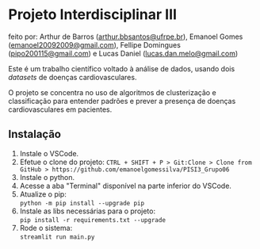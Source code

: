 # Projeto Interdisciplinar III
feito por: Arthur de Barros (arthur.bbsantos@ufrpe.br), Emanoel Gomes (emanoel20092009@gmail.com),
Fellipe Domingues (pipo200115@gmail.com) e Lucas Daniel (lucas.dan.melo@gmail.com)

Este é um trabalho científico voltado à análise de dados, usando dois <i>datasets</i> de doenças cardiovasculares.

O projeto se concentra no uso de algoritmos de clusterização e classificação para entender padrões e prever a presença de doenças cardiovasculares em pacientes.

## Instalação
<ol>
  <li>Instale o VSCode.</li>

  <li>Efetue o clone do projeto: <code>CTRL + SHIFT + P > Git:Clone > Clone from GitHub > https://github.com/emanoelgomessilva/PISI3_Grupo06</code></li>

  <li>Instale o python.</li>
  
  <li>Acesse a aba "Terminal" disponível na parte inferior do VSCode.</li>

  <li>Atualize o pip:<br>
    <code>python -m pip install --upgrade pip</code>
  </li>

  <li>Instale as libs necessárias para o projeto:<br>
    <code>pip install -r requirements.txt --upgrade</code>
  </li>

  <li>Rode o sistema:<br>
    <code>streamlit run main.py</code>
  </li>
</ol>
